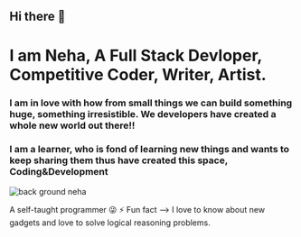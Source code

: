 ## Hi there 👋
# I am Neha, A Full Stack Devloper, Competitive Coder, Writer, Artist.
### I am in love with how from small things we can build something huge, something irresistible. We developers have created a whole new world out there!!
### I am a learner, who is fond of learning new things and wants to keep sharing them thus have created this space, Coding&Development 
![back ground neha](https://user-images.githubusercontent.com/66299920/144463359-7d9e2148-79b9-42f3-9651-c912c1597d99.jpg)

A self-taught programmer 😜
⚡ Fun fact --> I love to know about new gadgets and love to solve logical reasoning problems.

